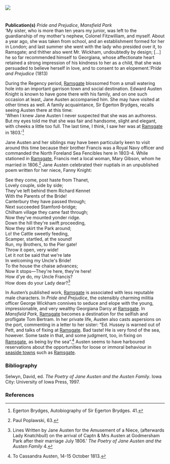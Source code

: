 <a href="https://www.kent-maps.online"><img src="https://kent-map.github.io/mdpress/juncture/ve-button.png"></a>
<param ve-config title="Jane Austen, Ramsgate" author="Susan Civale" layout="vtl" 
banner="https://raw.githubusercontent.com/kent-map/images/main/banners/19c.jpg" discription="In this visual essay Susan Civale outlines the 18th century Ramsgate as visited by author Jane Austen.">

<!-- Base map centred on Ramsgate -->
<param ve-map center="Q5313984" zoom="13">
<param ve-map center="Q736439" zoom="13">

<!-- Historical map layers -->
<param ve-map-layer active allmaps allmaps-id="6215fa6c47c47347" title="Bartholomew Kent 1904">

#

**Publication(s)** _Pride and Prejudice_, _Mansfield Park_   
‘My sister, who is more than ten years my junior, was left to the guardianship of my mother's nephew, Colonel Fitzwilliam, and myself. About a year ago, she was taken from school, and an establishment formed for her in London; and last summer she went with the lady who presided over it, to Ramsgate; and thither also went Mr. Wickham, undoubtedly by design; […] he so far recommended himself to Georgiana, whose affectionate heart retained a strong impression of his kindness to her as a child, that she was persuaded to believe herself in love, and to consent to an elopement.’_Pride and Prejudice_ (1813)
<param ve-image url="https://upload.wikimedia.org/wikipedia/commons/e/e8/View_of_Ramsgate_Town_and_Harbour_by_James_Ward_1799.jpg" label="View of Ramsgate Town and Harbour" attribution="James Ward, 1799 © The British Library">

During the Regency period, [Ramsgate](/dickens/19c-ramsgate) blossomed from a small watering hole into an important garrison town and social destination.  Edward Austen Knight is known to have gone there with his family, and on one such occasion at least, Jane Austen accompanied him.  She may have visited at other times as well.  A family acquaintance, Sir Egerton Brydges, recalls seeing Austen there at this time:    
'When I knew Jane Austen I never suspected that she was an authoress.  But my eyes told me that she was fair and handsome, slight and elegant, with cheeks a little too full.  The last time, I think, I saw her was at [Ramsgate](/dickens/19c-ramsgate) in 1803.'[^ref1]   
<param ve-image url="https://stor.artstor.org/stor/20f1480d-349c-4c15-b57e-86a67db8eed2" label="Marine Library, Ramsgate">

Jane Austen and her siblings may have been particularly keen to visit around this time because their brother Francis was a Royal Navy officer and commanded the North Foreland Sea Fencibles here in 1803-4.  While stationed in [Ramsgate](/dickens/19c-ramsgate), Francis met a local woman, Mary Gibson, whom he married in 1806.[^ref2]   Jane Austen celebrated their nuptials in an unpublished poem written for her niece, Fanny Knight:
<param ve-image url="https://upload.wikimedia.org/wikipedia/commons/e/e3/P%26P41-Avec_Wickham_%28BrockNB%29.JPG" label="Avec Wickham" attribution="C. E. Brock  (died 1938), Public domain, via Wikimedia Commons">

See they come, post haste from Thanet,   
   Lovely couple, side by side;   
They've left behind them Richard Kennet   
   With the Parents of the Bride!    
Canterbury they have passed through;   
   Next succeeded Stamford-bridge;   
Chilham village they came fast through;   
   Now they've mounted yonder ridge.      
Down the hill they're swift proceeding,   
   Now they skirt the Park around;   
Lo! the Cattle sweetly feeding,   
   Scamper, startled, at the sound!       
Run, my Brothers, to the Pier gate!   
   Throw it open, very wide!   
Let it not be said that we're late   
   In welcoming my Uncle's Bride!       
To the house the chaise advances;   
   Now it stops—They're here, they're here!   
How d'ye do, my Uncle Francis?   
   How does do your Lady dear?[^ref3]    
<param ve-image url="https://upload.wikimedia.org/wikipedia/commons/b/b3/Godmersham_%281779%29.jpg" label="Godmersham, 1799" attribution="Unknown author, Public domain, via Wikimedia Commons">
   
In Austen’s published work, [Ramsgate](/dickens/19c-ramsgate)  is associated with less reputable male characters.  In _Pride and Prejudice_, the ostensibly charming militia officer George Wickham connives to seduce and elope with the young, impressionable, and very wealthy Georgiana Darcy at [Ramsgate](/dickens/19c-ramsgate).  In _Mansfield Park_, [Ramsgate](/dickens/19c-ramsgate)  becomes a destination for the selfish and profligate Tom Bertram.  In her private life, Austen also casts aspersions on the port, commenting in a letter to her sister: “Ed. Hussey is warned out of Pett, and talks of fixing at [Ramsgate](/dickens/19c-ramsgate).  Bad taste!  He is very fond of the sea, however. Some taste in that, and some judgment, too, in fixing on [Ramsgate](/dickens/19c-ramsgate), as being by the sea”.[^ref4]   Austen seems to have harboured reservations about the opportunities for loose or immoral behaviour in [seaside towns]( /19c/19c-seaside) such as [Ramsgate](/dickens/19c-ramsgate). 
<param ve-image url="https://upload.wikimedia.org/wikipedia/commons/8/8a/Illustration_by_C_E_Brock_for_Pride_and_Prejudice_-_Mr._Denny_entreated_permission_to_introduce_his_friend.jpg" label="Pride and Prejudice" attribution="C. E. Brock, Public domain, via Wikimedia Commons">

### Bibliography 
Selwyn, David, ed. _The Poetry of Jane Austen and the Austen Family_. Iowa City: University of Iowa Press, 1997.   
<param ve-image url="https://upload.wikimedia.org/wikipedia/commons/8/82/Thomson-PP09.jpg" label="The Officers of the shire" attribution="Hugh Thomson (1860-1920), Public domain, via Wikimedia Commons">

### References
[^ref1]: Egerton Brydges, Autobiography of Sir Egerton Brydges. 41.   
[^ref2]:  Paul Poplawski, 63.   
[^ref3]:Lines Written by Jane Austen for the Amusement of a Niece, (afterwards Lady Knatchbull) on the arrival of Captn & Mrs Austen at Godmersham Park after their marriage July 1806.’ _The Poetry of Jane Austen and the Austen Family_ 4.   
[^ref4]:  To Cassandra Austen, 14-15 October 1813.   

